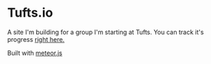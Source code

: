 # Tufts.io
A site I'm building for a group I'm starting at Tufts. 
You can track it's progress [right here.](tuftsio.meteor.com)

Built with [meteor.js](meteorjs.com)
